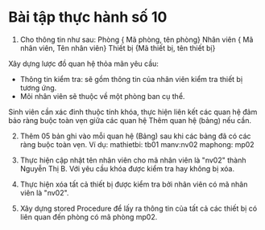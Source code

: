 # Bài tập thực hành số 10

1. Cho thông tin như sau:
Phòng { Mã phòng, tên phòng}
Nhân viên { Mã nhân viên, Tên nhân viên}
Thiết bị {Mã thiết bị, tên thiết bị}

Xây dựng lược đồ quan hệ thỏa mãn yêu cầu:
+  Thông tin kiểm tra: sẽ gồm thông tin của nhân viên kiểm tra thiết bị tương ứng.
+  Mõi nhân viên sẽ thuộc về một phòng ban cụ thể. 

Sinh viên cần xác đinh thuộc tính khóa, thực hiện liên kết các quan hệ đảm bảo ràng buộc toàn vẹn giữa các quan hệ
Thêm quan hệ (bảng) nếu cần. 

2. Thêm 05 bản ghi vào mỗi quan hệ (Bảng) sau khi các bảng đã có các ràng buộc toàn vẹn. 
   Ví dụ: mathietbi: tb01
          manv:nv02
          maphong: mp02
   
3. Thực hiện cập nhật tên nhân viên cho mã nhân viên là "nv02" thành Nguyễn Thị B.
  Với yêu cầu khóa được kiểm tra hay không bị xóa.
4. Thực hiện xóa tất cả thiết bị được kiểm tra bởi nhân viên có mã nhân viên là "nv02".
5. Xây dựng stored Procedure để lấy ra thông tin của tất cả các thiết bị có liên quan đến phòng có mã phòng mp02. 

